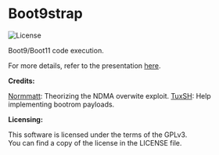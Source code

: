 Boot9strap
=====
![License](https://img.shields.io/badge/License-GPLv3-blue.svg)

Boot9/Boot11 code execution.

For more details, refer to the presentation [here](https://sciresm.github.io/33-and-a-half-c3/).

**Credits:**

[Normmatt](https://github.com/Normmatt): Theorizing the NDMA overwite exploit.
[TuxSH](https://github.com/TuxSH): Help implementing bootrom payloads.

**Licensing:**

This software is licensed under the terms of the GPLv3.  
You can find a copy of the license in the LICENSE file.